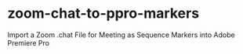 # zoom-chat-to-ppro-markers
Import a Zoom .chat File for Meeting as Sequence Markers into Adobe Premiere Pro
